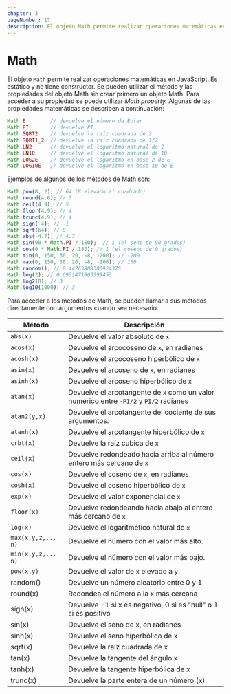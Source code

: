 ```yaml
---
chapter: 3
pageNumber: 17
description: El objeto Math permite realizar operaciones matemáticas en JavaScript. Es estático y no tiene constructor. Se pueden utilizar el método y las propiedades del objeto Math sin crear primero un objeto Math.
---
```

# Math

El objeto `Math` permite realizar operaciones matemáticas en JavaScript. Es estático y no tiene constructor. Se pueden utilizar el método y las propiedades del objeto Math sin crear primero un objeto Math. Para acceder a su propiedad se puede utilizar _Math.property._ Algunas de las propiedades matemáticas se describen a continuación:

```javascript
Math.E        // devuelve el número de Euler
Math.PI       // devuelve PI
Math.SQRT2    // devuelve la raíz cuadrada de 2
Math.SQRT1_2  // devuelve la raíz cuadrada de 1/2
Math.LN2      // devuelve el logaritmo natural de 2
Math.LN10     // devuelve el logaritmo natural de 10
Math.LOG2E    // devuelve el logaritmo en base 2 de E
Math.LOG10E   // devuelve el logaritmo en base 10 de E
```

Ejemplos de algunos de los métodos de Math son:

```javascript
Math.pow(8, 2); // 64 (8 elevado al cuadrado)
Math.round(4.6); // 5
Math.ceil(4.9); // 5
Math.floor(4.9); // 4
Math.trunc(4.9); // 4
Math.sign(-4); // -1
Math.sqrt(64); // 8
Math.abs(-4.7); // 4.7
Math.sin(90 * Math.PI / 180);  // 1 (el seno de 90 grados)
Math.cos(0 * Math.PI / 180); // 1 (el coseno de 0 grados)
Math.min(0, 150, 30, 20, -8, -200); // -200
Math.max(0, 150, 30, 20, -8, -200); // 150
Math.random(); // 0.44763808380924375
Math.log(2); // 0.6931471805599453
Math.log2(8); // 3
Math.log10(1000); // 3
```

Para acceder a los metodos de Math, se pueden llamar a sus métodos directamente con argumentos cuando sea necesario.

| Método             | Descripción                                                                            |
| ------------------ | -------------------------------------------------------------------------------------- |
| `abs(x)`           | Devuelve el valor absoluto de `x`                                                      |
| `acos(x)`          | Devuelve el arcocoseno de `x`, en radianes                                             |
| `acosh(x)`         | Devuelve el arcocoseno hiperbólico de `x`                                              |
| `asin(x)`          | Devuelve el arcoseno de `x`, en radianes                                               |
| `asinh(x)`         | Devuelve el arcoseno hiperbólico de `x`                                                |
| `atan(x)`          | Devuelve el arcotangente de `x` como un valor numérico entre `-PI/2` y `PI/2` radianes |
| `atan2(y,x)`       | Devuelve el arcotangente del cociente de sus argumentos.                               |
| `atanh(x)`         | Devuelve el arcotangente hiperbólico de `x`                                            |
| `crbt(x)`          | Devuelve la raíz cubica de `x`                                                         |
| `ceil(x)`          | Devuelve redondeado hacia arriba al número entero más cercano de `x`                   |
| `cos(x)`           | Devuelve el coseno de `x`, en radianes                                                 |
| `cosh(x)`          | Devuelve el coseno hiperbólico de `x`                                                  |
| `exp(x)`           | Devuelve el valor exponencial de `x`                                                   |
| `floor(x)`         | Devuelve redondeando hacia abajo al entero más cercano de `x`                          |
| `log(x)`           | Devuelve el logaritmético natural de `x`                                               |
| `max(x,y,z,... n)` | Devuelve el número con el valor más alto.                                              |
| `min(x,y,z,... n)` | Devuelve el número con el valor más bajo.                                              |
| `pow(x,y)`         | Devuelve el valor de `x` elevado a `y`                                                 |
| random()           | Devuelve un número aleatorio entre 0 y 1                                               |
| round(x)           | Redondea el número a la x más cercana                                                  |
| sign(x)            | Devuelve -1 si x es negativo, 0 si es "null" o 1 si es positivo                        |
| sin(x)             | Devuelve el seno de x, en radianes                                                     |
| sinh(x)            | Devuelve el seno hiperbólico de x                                                      |
| sqrt(x)            | Devuelve la raíz cuadrada de x                                                         |
| tan(x)             | Devuelve la tangente del ángulo x                                                      |
| tanh(x)            | Devuelve la tangente hiperbólica de x                                                  |
| trunc(x)           | Devuelve la parte entera de un número (x)                                              |
